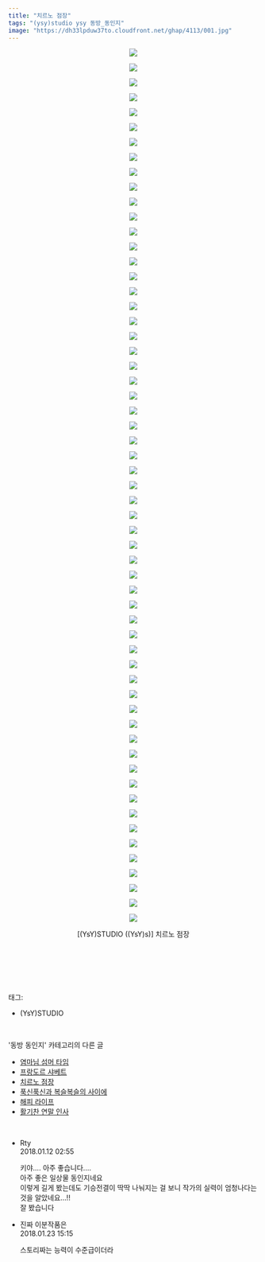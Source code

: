 ```yaml
---
title: "치르노 점장"
tags: "(ysy)studio ysy 동방_동인지"
image: "https://dh33lpduw37to.cloudfront.net/ghap/4113/001.jpg"
---
```

<div class="article">
<p style="text-align: center; clear: none; float: none;"><img src="{{ site.imgserver2 }}/ghap/4113/001.jpg"/></p>
<p style="text-align: center; clear: none; float: none;"><img src="{{ site.imgserver2 }}/ghap/4113/002.jpg"/></p>
<p style="text-align: center; clear: none; float: none;"><img src="{{ site.imgserver2 }}/ghap/4113/003.jpg"/></p>
<p style="text-align: center; clear: none; float: none;"><img src="{{ site.imgserver2 }}/ghap/4113/004.jpg"/></p>
<p style="text-align: center; clear: none; float: none;"><img src="{{ site.imgserver2 }}/ghap/4113/005.jpg"/></p>
<p style="text-align: center; clear: none; float: none;"><img src="{{ site.imgserver2 }}/ghap/4113/006.jpg"/></p>
<p style="text-align: center; clear: none; float: none;"><img src="{{ site.imgserver2 }}/ghap/4113/007.jpg"/></p>
<p style="text-align: center; clear: none; float: none;"><img src="{{ site.imgserver2 }}/ghap/4113/008.jpg"/></p>
<p style="text-align: center; clear: none; float: none;"><img src="{{ site.imgserver2 }}/ghap/4113/009.jpg"/></p>
<p style="text-align: center; clear: none; float: none;"><img src="{{ site.imgserver2 }}/ghap/4113/010.jpg"/></p>
<p style="text-align: center; clear: none; float: none;"><img src="{{ site.imgserver2 }}/ghap/4113/011.jpg"/></p>
<p style="text-align: center; clear: none; float: none;"><img src="{{ site.imgserver2 }}/ghap/4113/012.jpg"/></p>
<p style="text-align: center; clear: none; float: none;"><img src="{{ site.imgserver2 }}/ghap/4113/013.jpg"/></p>
<p style="text-align: center; clear: none; float: none;"><img src="{{ site.imgserver2 }}/ghap/4113/014.jpg"/></p>
<p style="text-align: center; clear: none; float: none;"><img src="{{ site.imgserver2 }}/ghap/4113/015.jpg"/></p>
<p style="text-align: center; clear: none; float: none;"><img src="{{ site.imgserver2 }}/ghap/4113/016.jpg"/></p>
<p style="text-align: center; clear: none; float: none;"><img src="{{ site.imgserver2 }}/ghap/4113/017.jpg"/></p>
<p style="text-align: center; clear: none; float: none;"><img src="{{ site.imgserver2 }}/ghap/4113/018.jpg"/></p>
<p style="text-align: center; clear: none; float: none;"><img src="{{ site.imgserver2 }}/ghap/4113/019.jpg"/></p>
<p style="text-align: center; clear: none; float: none;"><img src="{{ site.imgserver2 }}/ghap/4113/020.jpg"/></p>
<p style="text-align: center; clear: none; float: none;"><img src="{{ site.imgserver2 }}/ghap/4113/021.jpg"/></p>
<p style="text-align: center; clear: none; float: none;"><img src="{{ site.imgserver2 }}/ghap/4113/022.jpg"/></p>
<p style="text-align: center; clear: none; float: none;"><img src="{{ site.imgserver2 }}/ghap/4113/023.jpg"/></p>
<p style="text-align: center; clear: none; float: none;"><img src="{{ site.imgserver2 }}/ghap/4113/024.jpg"/></p>
<p style="text-align: center; clear: none; float: none;"><img src="{{ site.imgserver2 }}/ghap/4113/025.jpg"/></p>
<p style="text-align: center; clear: none; float: none;"><img src="{{ site.imgserver2 }}/ghap/4113/026.jpg"/></p>
<p style="text-align: center; clear: none; float: none;"><img src="{{ site.imgserver2 }}/ghap/4113/027.jpg"/></p>
<p style="text-align: center; clear: none; float: none;"><img src="{{ site.imgserver2 }}/ghap/4113/028.jpg"/></p>
<p style="text-align: center; clear: none; float: none;"><img src="{{ site.imgserver2 }}/ghap/4113/029.jpg"/></p>
<p style="text-align: center; clear: none; float: none;"><img src="{{ site.imgserver2 }}/ghap/4113/030.jpg"/></p>
<p style="text-align: center; clear: none; float: none;"><img src="{{ site.imgserver2 }}/ghap/4113/031.jpg"/></p>
<p style="text-align: center; clear: none; float: none;"><img src="{{ site.imgserver2 }}/ghap/4113/032.jpg"/></p>
<p style="text-align: center; clear: none; float: none;"><img src="{{ site.imgserver2 }}/ghap/4113/033.jpg"/></p>
<p style="text-align: center; clear: none; float: none;"><img src="{{ site.imgserver2 }}/ghap/4113/034.jpg"/></p>
<p style="text-align: center; clear: none; float: none;"><img src="{{ site.imgserver2 }}/ghap/4113/035.jpg"/></p>
<p style="text-align: center; clear: none; float: none;"><img src="{{ site.imgserver2 }}/ghap/4113/036.jpg"/></p>
<p style="text-align: center; clear: none; float: none;"><img src="{{ site.imgserver2 }}/ghap/4113/037.jpg"/></p>
<p style="text-align: center; clear: none; float: none;"><img src="{{ site.imgserver2 }}/ghap/4113/038.jpg"/></p>
<p style="text-align: center; clear: none; float: none;"><img src="{{ site.imgserver2 }}/ghap/4113/039.jpg"/></p>
<p style="text-align: center; clear: none; float: none;"><img src="{{ site.imgserver2 }}/ghap/4113/040.jpg"/></p>
<p style="text-align: center; clear: none; float: none;"><img src="{{ site.imgserver2 }}/ghap/4113/041.jpg"/></p>
<p style="text-align: center; clear: none; float: none;"><img src="{{ site.imgserver2 }}/ghap/4113/042.jpg"/></p>
<p style="text-align: center; clear: none; float: none;"><img src="{{ site.imgserver2 }}/ghap/4113/043.jpg"/></p>
<p style="text-align: center; clear: none; float: none;"><img src="{{ site.imgserver2 }}/ghap/4113/044.jpg"/></p>
<p style="text-align: center; clear: none; float: none;"><img src="{{ site.imgserver2 }}/ghap/4113/045.jpg"/></p>
<p style="text-align: center; clear: none; float: none;"><img src="{{ site.imgserver2 }}/ghap/4113/046.jpg"/></p>
<p style="text-align: center; clear: none; float: none;"><img src="{{ site.imgserver2 }}/ghap/4113/047.jpg"/></p>
<p style="text-align: center; clear: none; float: none;"><img src="{{ site.imgserver2 }}/ghap/4113/048.jpg"/></p>
<p style="text-align: center; clear: none; float: none;"><img src="{{ site.imgserver2 }}/ghap/4113/049.jpg"/></p>
<p style="text-align: center; clear: none; float: none;"><img src="{{ site.imgserver2 }}/ghap/4113/050.jpg"/></p>
<p style="text-align: center; clear: none; float: none;"><img src="{{ site.imgserver2 }}/ghap/4113/051.jpg"/></p>
<p style="text-align: center; clear: none; float: none;"><img src="{{ site.imgserver2 }}/ghap/4113/052.jpg"/></p>
<p style="text-align: center; clear: none; float: none;"><img src="{{ site.imgserver2 }}/ghap/4113/053.jpg"/></p>
<p style="text-align: center; clear: none; float: none;"><img src="{{ site.imgserver2 }}/ghap/4113/054.jpg"/></p>
<p style="text-align: center; clear: none; float: none;"><img src="{{ site.imgserver2 }}/ghap/4113/055.jpg"/></p>
<p style="text-align: center; clear: none; float: none;"><img src="{{ site.imgserver2 }}/ghap/4113/056.jpg"/></p>
<p style="text-align: center; clear: none; float: none;"><img src="{{ site.imgserver2 }}/ghap/4113/057.jpg"/></p>
<p style="text-align: center; clear: none; float: none;"><img src="{{ site.imgserver2 }}/ghap/4113/058.jpg"/></p>
<p style="text-align: center; clear: none; float: none;"><img src="{{ site.imgserver2 }}/ghap/4113/059.jpg"/></p>
<p style="text-align: center; clear: none; float: none;">[(YsY)STUDIO ((YsY)s)] 치르노 점장</p>
<p style="text-align: center; clear: none; float: none;"><br/></p>
<p><br/></p>
</div><br/>
<div class="tagTrail">
<p>태그: </p>
<ul>
<li>(YsY)STUDIO</li>
</ul>
</div><br/>
<div class="another">
<p>'동방 동인지' 카테고리의 다른 글</p>
<ul>
<li><a href="/ghap_4126">염마님 섬머 타임</a></li>
<li><a href="/ghap_4114">프랑도르 샤베트</a></li>
<li><a href="/ghap_4113">치르노 점장</a></li>
<li><a href="/ghap_4100">푹신푹신과 복슬복슬의 사이에</a></li>
<li><a href="/ghap_4090">해피 라이프</a></li>
<li><a href="/ghap_4084">활기찬 연말 인사</a></li>
</ul>
</div><br/>
<div class="cb_module cb_fluid">
<div class="cb_wrt cb_profile">
<div class="comment">
<ul>
<li class="cb_thumb_off" id="comment15172454">
<div class="cb_comment_area">
<div class="cb_info_area">
<div class="cb_section">
<span class="cb_nick_name">Rty</span>
</div>
<div class="cb_section">
<span class="cb_date">2018.01.12 02:55 </span>
</div>
</div>
<div class="cb_dsc_comment">
<p class="cb_dsc">
											키야.... 아주 좋습니다....<br/>
아주 좋은 일상물 동인지네요 <br/>
이렇게 길게 봤는데도 기승전결이 딱딱 나눠지는 걸 보니 작가의 실력이 엄청나다는 것을 알았네요...!!<br/>
잘 봤습니다
										</p>
</div>
</div></li>
<li class="cb_thumb_off" id="comment15180908">
<div class="cb_comment_area">
<div class="cb_info_area">
<div class="cb_section">
<span class="cb_nick_name">진짜 이분작품은</span>
</div>
<div class="cb_section">
<span class="cb_date">2018.01.23 15:15 </span>
</div>
</div>
<div class="cb_dsc_comment">
<p class="cb_dsc">
											스토리짜는 능력이 수준급이더라
										</p>
</div>
</div></li>
</ul>
</div>
</div><!-- commentList close -->
</div><br/>

